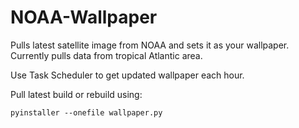 # NOAA-Wallpaper

Pulls latest satellite image from NOAA and sets it as your wallpaper. Currently pulls data from tropical Atlantic area. 

Use Task Scheduler to get updated wallpaper each hour.

Pull latest build or rebuild using:

    pyinstaller --onefile wallpaper.py
